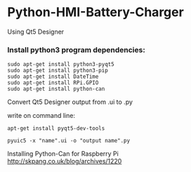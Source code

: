 # Python-HMI-Battery-Charger
Using Qt5 Designer 

### Install python3 program dependencies:
```
sudo apt-get install python3-pyqt5
sudo apt-get install python3-pip
sudo apt-get install DateTime
sudo apt-get install RPi.GPIO
sudo apt-get install python-can
```
Convert Qt5 Designer output from .ui to .py

write on command line:
```
apt-get install pyqt5-dev-tools

pyuic5 -x "name".ui -o "output name".py
```

Installing Python-Can for Raspberry Pi
 http://skpang.co.uk/blog/archives/1220
